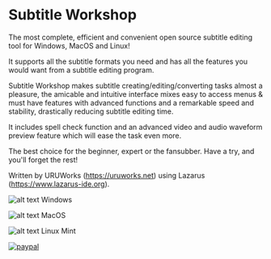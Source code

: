 # Subtitle Workshop
The most complete, efficient and convenient open source subtitle editing tool for Windows, MacOS and Linux!

It supports all the subtitle formats you need and has all the features you would want from a subtitle editing program.

Subtitle Workshop makes subtitle creating/editing/converting tasks almost a pleasure, the amicable and intuitive interface mixes easy to access menus & must have features with advanced functions and a remarkable speed and stability, drastically reducing subtitle editing time.

It includes spell check function and an advanced video and audio waveform preview feature which will ease the task even more.

The best choice for the beginner, expert or the fansubber. 
Have a try, and you'll forget the rest!


Written by URUWorks (https://uruworks.net) using Lazarus (https://www.lazarus-ide.org).
 
![alt text](https://uruworks.net/img/sw_w11.png)
Windows

![alt text](https://uruworks.net/img/sw_mac.png)
MacOS

![alt text](https://uruworks.net/img/sw_lnx.png)
Linux Mint

 
[![paypal](https://www.paypalobjects.com/en_US/i/btn/btn_donateCC_LG.gif)](https://www.paypal.com/cgi-bin/webscr?cmd=_donations&business=uruworks@gmail.com&lc=US&item_name=Donate+to+URUWorks+Subtitle+Workshop&no_note=0&cn=&curency_code=USD&bn=PP-DonationsBF:btn_donateCC_LG.gif:NonHosted)
